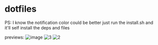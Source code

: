 # dotfiles
PS: I know the notification color could be better 
just run the install.sh and it'll self install the deps and files

previews:
![image](https://github.com/HinaHyugaHime/dotfiles/assets/102651522/235a827f-34d3-46ab-a945-497013f7b0f6)
![3](https://github.com/HinaHyugaHime/dotfiles/assets/102651522/50de3ce0-cb96-47b0-95c8-dd6dbfa6b09b)
![2](https://github.com/HinaHyugaHime/dotfiles/assets/102651522/caa83328-14fd-4eb9-80ba-92cb4ee13244)
